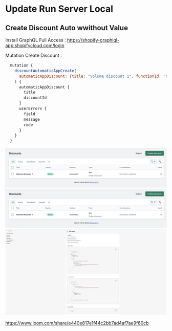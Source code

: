 # Update Run Server Local

## Create Discount Auto wwithout Value

Install GraphQL Full Access : https://shopify-graphiql-app.shopifycloud.com/login

Mutation Create Discount :

```js
  mutation {
    discountAutomaticAppCreate(
      automaticAppDiscount: {title: "Volume discount 1", functionId: "01H1KG57P340K18J3DT76W0TE3", startsAt: "2022-06-22T00:00:00"}
    ) {
      automaticAppDiscount {
        title
        discountId
      }
      userErrors {
        field
        message
        code
      }
    }
  }
```

![Alt text](/discount.png "Discount")
![Alt text](/discount.png "Function")
![Alt text](/logs.png "Logs")

https://www.loom.com/share/e440e817e1f44c2bb7ad4af7ae9f60cb
